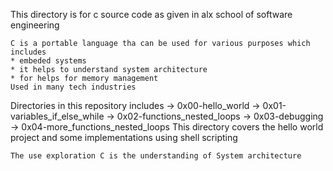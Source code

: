 This directory is for c source code as given in alx school of software engineering

~~~
C is a portable language tha can be used for various purposes which includes
* embeded systems 
* it helps to understand system architecture
* for helps for memory management 
Used in many tech industries 
~~~
Directories in this repository includes 
-> 0x00-hello_world
-> 0x01-variables_if_else_while
-> 0x02-functions_nested_loops
-> 0x03-debugging
-> 0x04-more_functions_nested_loops
      This directory covers the hello world project and some implementations using shell scripting 
~~~
The use exploration C is the understanding of System architecture
~~~
